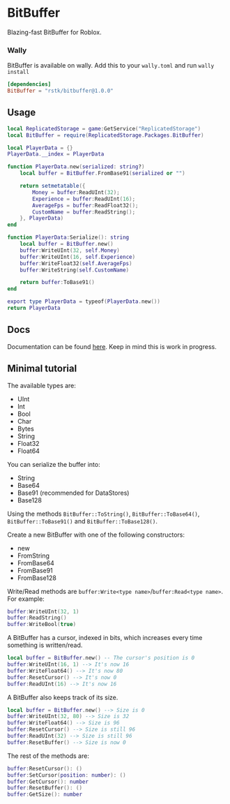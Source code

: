 # BitBuffer

Blazing-fast BitBuffer for Roblox.

### Wally

BitBuffer is available on wally. Add this to your `wally.toml` and run `wally install`

```toml
[dependencies]
BitBuffer = "rstk/bitbuffer@1.0.0"
```

## Usage

```lua
local ReplicatedStorage = game:GetService("ReplicatedStorage")
local BitBuffer = require(ReplicatedStorage.Packages.BitBuffer)

local PlayerData = {}
PlayerData.__index = PlayerData

function PlayerData.new(serialized: string?)
	local buffer = BitBuffer.FromBase91(serialized or "")

	return setmetatable({
		Money = buffer:ReadUInt(32);
		Experience = buffer:ReadUInt(16);
		AverageFps = buffer:ReadFloat32();
		CustomName = buffer:ReadString();
	}, PlayerData)
end

function PlayerData:Serialize(): string
	local buffer = BitBuffer.new()
	buffer:WriteUInt(32, self.Money)
	buffer:WriteUInt(16, self.Experience)
	buffer:WriteFloat32(self.AverageFps)
	buffer:WriteString(self.CustomName)

	return buffer:ToBase91()
end

export type PlayerData = typeof(PlayerData.new())
return PlayerData
```

## Docs

Documentation can be found [here](https://rstk.github.io/BitBuffer). Keep in mind this is work in progress.

## Minimal tutorial

The available types are:
- UInt
- Int
- Bool
- Char
- Bytes
- String
- Float32
- Float64

You can serialize the buffer into:
- String
- Base64
- Base91 (recommended for DataStores)
- Base128

Using the methods `BitBuffer::ToString()`, `BitBuffer::ToBase64()`, `BitBuffer::ToBase91()` and `BitBuffer::ToBase128()`.  

Create a new BitBuffer with one of the following constructors:
- new
- FromString
- FromBase64
- FromBase91
- FromBase128

Write/Read methods are `buffer:Write<type name>`/`buffer:Read<type name>`.  
For example:
```lua
buffer:WriteUInt(32, 1)
buffer:ReadString()
buffer:WriteBool(true)
```

A BitBuffer has a cursor, indexed in bits, which increases every time something is written/read.
```lua
local buffer = BitBuffer.new() -- The cursor's position is 0
buffer:WriteUInt(16, 1) --> It's now 16
buffer:WriteFloat64() --> It's now 80
buffer:ResetCursor() --> It's now 0
buffer:ReadUInt(16) --> It's now 16
```

A BitBuffer also keeps track of its size.
```lua
local buffer = BitBuffer.new() --> Size is 0
buffer:WriteUInt(32, 80) --> Size is 32
buffer:WriteFloat64() --> Size is 96
buffer:ResetCursor() --> Size is still 96
buffer:ReadUInt(32) --> Size is still 96
buffer:ResetBuffer() --> Size is now 0
```

The rest of the methods are:
```lua
buffer:ResetCursor(): ()
buffer:SetCursor(position: number): ()
buffer:GetCursor(): number
buffer:ResetBuffer(): ()
buffer:GetSize(): number
```
